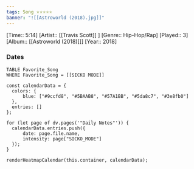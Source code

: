 ```yaml
---
tags: Song ⭐⭐⭐⭐⭐ 
banner: "![[Astroworld (2018).jpg]]"
---
```

[Time:: 5:14]
[Artist:: [[Travis Scott]] ]
[Genre:: Hip-Hop/Rap]
[Played:: 3]
[Album:: [[Astroworld (2018)]]]
[Year:: 2018]
### Dates
````dataview
TABLE Favorite_Song
WHERE Favorite_Song = [[SICKO MODE]]
````
  ```dataviewjs
const calendarData = { 
	colors: { 
		blue: ["#9ccfd8", "#5BAAB8", "#57A1BB", "#5da8c7", "#3e8fb0"] 
	}, 
	entries: [] 
}; 

for (let page of dv.pages('"Daily Notes"')) { 
	calendarData.entries.push({ 
		date: page.file.name, 
		intensity: page["SICKO_MODE"]
	}); 
} 

renderHeatmapCalendar(this.container, calendarData);
```
